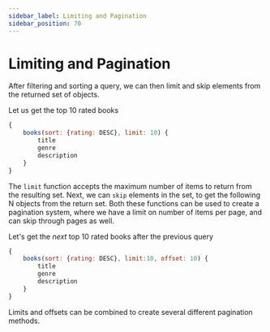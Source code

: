 ```yaml
---
sidebar_label: Limiting and Pagination
sidebar_position: 70
---
```

# Limiting and Pagination

After filtering and sorting a query, we can then limit and skip elements from the returned set of objects.

Let us get the top 10 rated books
```javascript
{
    books(sort: {rating: DESC}, limit: 10) {
        title
        genre
        description
    }
}
```

The `limit` function accepts the maximum number of items to return from the resulting set. Next, we can `skip` elements in the set, to get the following N objects from the return set. 
Both these functions can be used to create a pagination system, where we have a limit on number of items per page, and can skip through pages as well.

Let's get the *next* top 10 rated books after the previous query
```javascript
{
    books(sort: {rating: DESC}, limit:10, offset: 10) {
        title
        genre
        description
    }
}
```

Limits and offsets can be combined to create several different pagination methods.